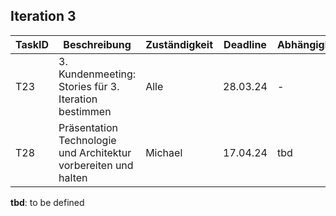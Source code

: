 ## Iteration 3

| TaskID | Beschreibung                                                    | Zuständigkeit | Deadline | Abhängigkeit | Status      |
| ------ | --------------------------------------------------------------- | ------------- | -------- | ------------ | ----------- |
| T23    | 3. Kundenmeeting: Stories für 3. Iteration bestimmen            | Alle          | 28.03.24 | -            | not started |
| T28    | Präsentation Technologie und Architektur vorbereiten und halten | Michael       | 17.04.24 | tbd          | not started |

**tbd**: to be defined
